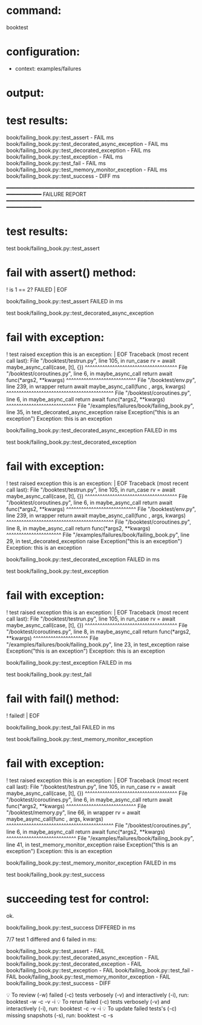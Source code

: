 # command:

booktest 

# configuration:

 * context: examples/failures

# output:


# test results:

  book/failing_book.py::test_assert - FAIL <number> ms
  book/failing_book.py::test_decorated_async_exception - FAIL <number> ms
  book/failing_book.py::test_decorated_exception - FAIL <number> ms
  book/failing_book.py::test_exception - FAIL <number> ms
  book/failing_book.py::test_fail - FAIL <number> ms
  book/failing_book.py::test_memory_monitor_exception - FAIL <number> ms
  book/failing_book.py::test_success - DIFF <number> ms

━━━━━━━━━━━━━━━━━━━━━━━━━━━━━━━━━━━━━━━━━━━━━━━━━━━━━━━━━━━━━━━━━━━━━━
FAILURE REPORT
━━━━━━━━━━━━━━━━━━━━━━━━━━━━━━━━━━━━━━━━━━━━━━━━━━━━━━━━━━━━━━━━━━━━━━


# test results:

test book/failing_book.py::test_assert

  # fail with assert() method:
  
! is 1 == 2? FAILED                                            | EOF

book/failing_book.py::test_assert FAILED in <number> ms

test book/failing_book.py::test_decorated_async_exception

  # fail with exception:
  
  
! test raised exception this is an exception:                  | EOF
  Traceback (most recent call last):
    File "<workdir>/booktest/testrun.py", line 105, in run_case
      rv = await maybe_async_call(case, [t], {})
           ^^^^^^^^^^^^^^^^^^^^^^^^^^^^^^^^^^^^^
    File "<workdir>/booktest/coroutines.py", line 6, in maybe_async_call
      return await func(*args2, **kwargs)
             ^^^^^^^^^^^^^^^^^^^^^^^^^^^^
    File "<workdir>/booktest/env.py", line 239, in wrapper
      return await maybe_async_call(func , args, kwargs)
             ^^^^^^^^^^^^^^^^^^^^^^^^^^^^^^^^^^^^^^^^^^^
    File "<workdir>/booktest/coroutines.py", line 6, in maybe_async_call
      return await func(*args2, **kwargs)
             ^^^^^^^^^^^^^^^^^^^^^^^^^^^^
    File "<workdir>/examples/failures/book/failing_book.py", line 35, in test_decorated_async_exception
      raise Exception("this is an exception")
  Exception: this is an exception
  

book/failing_book.py::test_decorated_async_exception FAILED in <number> ms

test book/failing_book.py::test_decorated_exception

  # fail with exception:
  
  
! test raised exception this is an exception:                  | EOF
  Traceback (most recent call last):
    File "<workdir>/booktest/testrun.py", line 105, in run_case
      rv = await maybe_async_call(case, [t], {})
           ^^^^^^^^^^^^^^^^^^^^^^^^^^^^^^^^^^^^^
    File "<workdir>/booktest/coroutines.py", line 6, in maybe_async_call
      return await func(*args2, **kwargs)
             ^^^^^^^^^^^^^^^^^^^^^^^^^^^^
    File "<workdir>/booktest/env.py", line 239, in wrapper
      return await maybe_async_call(func , args, kwargs)
             ^^^^^^^^^^^^^^^^^^^^^^^^^^^^^^^^^^^^^^^^^^^
    File "<workdir>/booktest/coroutines.py", line 8, in maybe_async_call
      return func(*args2, **kwargs)
             ^^^^^^^^^^^^^^^^^^^^^^
    File "<workdir>/examples/failures/book/failing_book.py", line 29, in test_decorated_exception
      raise Exception("this is an exception")
  Exception: this is an exception
  

book/failing_book.py::test_decorated_exception FAILED in <number> ms

test book/failing_book.py::test_exception

  # fail with exception:
  
  
! test raised exception this is an exception:                  | EOF
  Traceback (most recent call last):
    File "<workdir>/booktest/testrun.py", line 105, in run_case
      rv = await maybe_async_call(case, [t], {})
           ^^^^^^^^^^^^^^^^^^^^^^^^^^^^^^^^^^^^^
    File "<workdir>/booktest/coroutines.py", line 8, in maybe_async_call
      return func(*args2, **kwargs)
             ^^^^^^^^^^^^^^^^^^^^^^
    File "<workdir>/examples/failures/book/failing_book.py", line 23, in test_exception
      raise Exception("this is an exception")
  Exception: this is an exception
  

book/failing_book.py::test_exception FAILED in <number> ms

test book/failing_book.py::test_fail

  # fail with fail() method:
  
! failed!                                                      | EOF

book/failing_book.py::test_fail FAILED in <number> ms

test book/failing_book.py::test_memory_monitor_exception

  # fail with exception:
  
  
! test raised exception this is an exception:                  | EOF
  Traceback (most recent call last):
    File "<workdir>/booktest/testrun.py", line 105, in run_case
      rv = await maybe_async_call(case, [t], {})
           ^^^^^^^^^^^^^^^^^^^^^^^^^^^^^^^^^^^^^
    File "<workdir>/booktest/coroutines.py", line 6, in maybe_async_call
      return await func(*args2, **kwargs)
             ^^^^^^^^^^^^^^^^^^^^^^^^^^^^
    File "<workdir>/booktest/memory.py", line 66, in wrapper
      rv = await maybe_async_call(func , args, kwargs)
           ^^^^^^^^^^^^^^^^^^^^^^^^^^^^^^^^^^^^^^^^^^^
    File "<workdir>/booktest/coroutines.py", line 6, in maybe_async_call
      return await func(*args2, **kwargs)
             ^^^^^^^^^^^^^^^^^^^^^^^^^^^^
    File "<workdir>/examples/failures/book/failing_book.py", line 41, in test_memory_monitor_exception
      raise Exception("this is an exception")
  Exception: this is an exception
  

book/failing_book.py::test_memory_monitor_exception FAILED in <number> ms

test book/failing_book.py::test_success

  # succeeding test for control:
  
  ok.

book/failing_book.py::test_success DIFFERED in <number> ms


7/7 test 1 differed and 6 failed in <number> ms:

  book/failing_book.py::test_assert - FAIL
  book/failing_book.py::test_decorated_async_exception - FAIL
  book/failing_book.py::test_decorated_exception - FAIL
  book/failing_book.py::test_exception - FAIL
  book/failing_book.py::test_fail - FAIL
  book/failing_book.py::test_memory_monitor_exception - FAIL
  book/failing_book.py::test_success - DIFF


💡 To review (-w) failed (-c) tests verbosely (-v) and interactively (-i), run: booktest -w -c -v -i
💡 To rerun failed (-c) tests verbosely (-v) and interactively (-i), run: booktest -c -v -i
💡 To update failed tests's (-c) missing snapshots (-s), run: booktest -c -s


